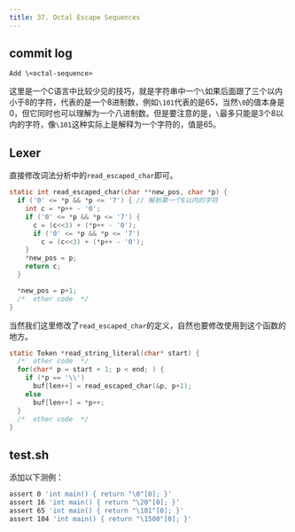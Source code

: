 ```yaml
---
title: 37. Octal Escape Sequences
---
```


## commit log

```plaintext
Add \<octal-sequence>
```

这里是一个C语言中比较少见的技巧，就是字符串中一个`\`如果后面跟了三个以内小于8的字符，代表的是一个8进制数，例如`\101`代表的是65，当然`\0`的值本身是0，但它同时也可以理解为一个八进制数。但是要注意的是，`\`最多只能是3个8以内的字符，像`\101`这种实际上是解释为一个字符的，值是65。

## Lexer

直接修改词法分析中的`read_escaped_char`即可。

```c
static int read_escaped_char(char **new_pos, char *p) {
  if ('0' <= *p && *p <= '7') { // 解析第一个8以内的字符
    int c = *p++ - '0';
    if ('0' <= *p && *p <= '7') {
      c = (c<<3) + (*p++ - '0');
      if ('0' <= *p && *p <= '7') 
        c = (c<<3) + (*p++ - '0');
    }
    *new_pos = p;
    return c;
  }

  *new_pos = p+1;
  /*  other code  */
}
```

当然我们这里修改了`read_escaped_char`的定义，自然也要修改使用到这个函数的地方。

```c
static Token *read_string_literal(char* start) {
  /*  other code  */
  for(char* p = start + 1; p < end; ) {
    if (*p == '\\') 
      buf[len++] = read_escaped_char(&p, p+1);
    else
      buf[len++] = *p++;
  }
  /*  other code  */
}
```

## test.sh

添加以下测例：

```bash
assert 0 'int main() { return "\0"[0]; }'
assert 16 'int main() { return "\20"[0]; }'
assert 65 'int main() { return "\101"[0]; }'
assert 104 'int main() { return "\1500"[0]; }'
```

‍
